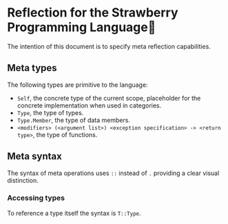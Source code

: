 # Reflection for the Strawberry Programming Language🍓

The intention of this document is to specify meta reflection capabilities.

## Meta types

The following types are primitive to the language:
- `Self`, the concrete type of the current scope, placeholder for the concrete implementation when used in categories.
- `Type`, the type of types.
- `Type.Member`, the type of data members.
- `<modifiers> (<argument list>) <exception specification> -> <return type>`, the type of functions.

## Meta syntax

The syntax of meta operations uses `::` instead of `.` providing a clear visual distinction.

### Accessing types

To reference a type itself the syntax is `T::Type`.
